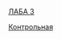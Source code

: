 [ЛАБА 3](https://github.com/Jarelino/Homeworks/tree/master/%D0%9B%D0%B0%D0%B1%D1%8B/Lab03)

[Контрольная](https://github.com/Jarelino/Homeworks/tree/master/ControlWork/03-04-2019)

